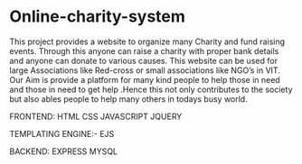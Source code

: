 # Online-charity-system
This project provides a website to organize many Charity and fund raising events. Through this anyone can raise a charity with proper bank details and anyone can donate to various causes. This website can be used for large Associations like Red-cross or small associations like NGO’s in VIT. Our Aim is provide a platform for many kind people to help those in need and those in need to get help .Hence this not only contributes to the society but also ables people to help many others in todays busy world.

FRONTEND: HTML CSS JAVASCRIPT JQUERY

TEMPLATING ENGINE:- EJS

BACKEND: EXPRESS MYSQL
